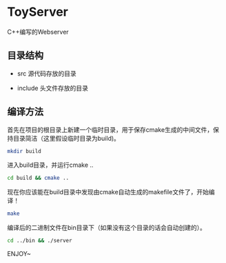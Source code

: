 # ToyServer

C++编写的Webserver

## 目录结构

- src 源代码存放的目录

- include 头文件存放的目录

## 编译方法

首先在项目的根目录上新建一个临时目录，用于保存cmake生成的中间文件，保持目录简洁（这里假设临时目录为build)。

```bash
mkdir build
```

进入build目录，并运行cmake ..

```bash
cd build && cmake ..
```

现在你应该能在build目录中发现由cmake自动生成的makefile文件了，开始编译！

```bash
make
```
编译后的二进制文件在bin目录下（如果没有这个目录的话会自动创建的）。
```bash
cd ../bin && ./server
```
ENJOY~
